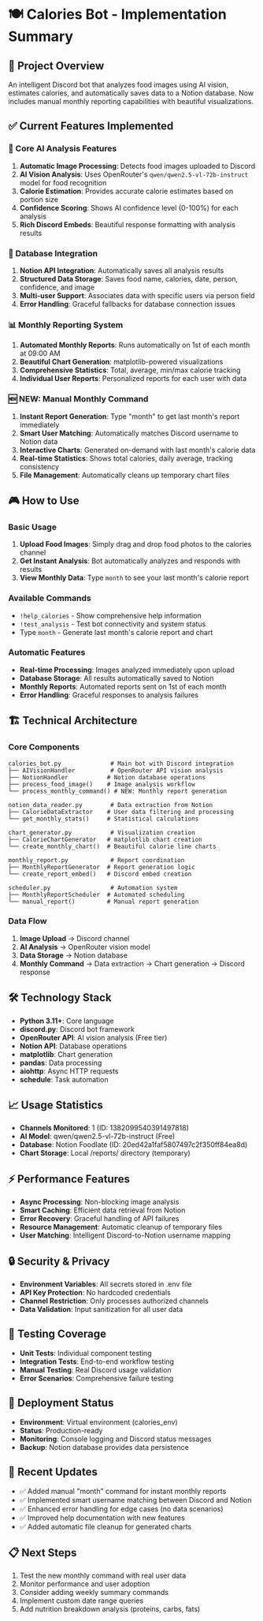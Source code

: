 # 🍽️ Calories Bot - Implementation Summary

## 🎯 Project Overview
An intelligent Discord bot that analyzes food images using AI vision, estimates calories, and automatically saves data to a Notion database. Now includes manual monthly reporting capabilities with beautiful visualizations.

## ✅ Current Features Implemented

### 🤖 Core AI Analysis Features
1. **Automatic Image Processing**: Detects food images uploaded to Discord
2. **AI Vision Analysis**: Uses OpenRouter's `qwen/qwen2.5-vl-72b-instruct` model for food recognition
3. **Calorie Estimation**: Provides accurate calorie estimates based on portion size
4. **Confidence Scoring**: Shows AI confidence level (0-100%) for each analysis
5. **Rich Discord Embeds**: Beautiful response formatting with analysis results

### 💾 Database Integration
1. **Notion API Integration**: Automatically saves all analysis results
2. **Structured Data Storage**: Saves food name, calories, date, person, confidence, and image
3. **Multi-user Support**: Associates data with specific users via person field
4. **Error Handling**: Graceful fallbacks for database connection issues

### 📊 Monthly Reporting System
1. **Automated Monthly Reports**: Runs automatically on 1st of each month at 09:00 AM
2. **Beautiful Chart Generation**: matplotlib-powered visualizations
3. **Comprehensive Statistics**: Total, average, min/max calorie tracking
4. **Individual User Reports**: Personalized reports for each user with data

### 🆕 NEW: Manual Monthly Command
1. **Instant Report Generation**: Type "month" to get last month's report immediately
2. **Smart User Matching**: Automatically matches Discord username to Notion data
3. **Interactive Charts**: Generated on-demand with last month's calorie data
4. **Real-time Statistics**: Shows total calories, daily average, tracking consistency
5. **File Management**: Automatically cleans up temporary chart files

## 🎮 How to Use

### Basic Usage
1. **Upload Food Images**: Simply drag and drop food photos to the calories channel
2. **Get Instant Analysis**: Bot automatically analyzes and responds with results
3. **View Monthly Data**: Type `month` to see your last month's calorie report

### Available Commands
- `!help_calories` - Show comprehensive help information
- `!test_analysis` - Test bot connectivity and system status
- Type `month` - Generate last month's calorie report and chart

### Automatic Features
- **Real-time Processing**: Images analyzed immediately upon upload
- **Database Storage**: All results automatically saved to Notion
- **Monthly Reports**: Automated reports sent on 1st of each month
- **Error Handling**: Graceful responses to analysis failures

## 🏗️ Technical Architecture

### Core Components
```
calories_bot.py              # Main bot with Discord integration
├── AIVisionHandler          # OpenRouter API vision analysis
├── NotionHandler           # Notion database operations
├── process_food_image()    # Image analysis workflow
└── process_monthly_command() # NEW: Monthly report generation

notion_data_reader.py        # Data extraction from Notion
├── CalorieDataExtractor    # User data filtering and processing
└── get_monthly_stats()     # Statistical calculations

chart_generator.py           # Visualization creation
├── CalorieChartGenerator   # matplotlib chart creation
└── create_monthly_chart()  # Beautiful calorie line charts

monthly_report.py            # Report coordination
├── MonthlyReportGenerator  # Report generation logic
└── create_report_embed()   # Discord embed creation

scheduler.py                 # Automation system
├── MonthlyReportScheduler  # Automated scheduling
└── manual_report()         # Manual report generation
```

### Data Flow
1. **Image Upload** → Discord channel
2. **AI Analysis** → OpenRouter vision model
3. **Data Storage** → Notion database
4. **Monthly Command** → Data extraction → Chart generation → Discord response

## 🛠️ Technology Stack
- **Python 3.11+**: Core language
- **discord.py**: Discord bot framework
- **OpenRouter API**: AI vision analysis (Free tier)
- **Notion API**: Database operations
- **matplotlib**: Chart generation
- **pandas**: Data processing
- **aiohttp**: Async HTTP requests
- **schedule**: Task automation

## 📈 Usage Statistics
- **Channels Monitored**: 1 (ID: 1382099540391497818)
- **AI Model**: qwen/qwen2.5-vl-72b-instruct (Free)
- **Database**: Notion FoodIate (ID: 20ed42a1faf5807497c2f350ff84ea8d)
- **Chart Storage**: Local /reports/ directory (temporary)

## ⚡ Performance Features
- **Async Processing**: Non-blocking image analysis
- **Smart Caching**: Efficient data retrieval from Notion
- **Error Recovery**: Graceful handling of API failures
- **Resource Management**: Automatic cleanup of temporary files
- **User Matching**: Intelligent Discord-to-Notion username mapping

## 🔒 Security & Privacy
- **Environment Variables**: All secrets stored in .env file
- **API Key Protection**: No hardcoded credentials
- **Channel Restriction**: Only processes authorized channels
- **Data Validation**: Input sanitization for all user data

## 🧪 Testing Coverage
- **Unit Tests**: Individual component testing
- **Integration Tests**: End-to-end workflow testing
- **Manual Testing**: Real Discord usage validation
- **Error Scenarios**: Comprehensive failure testing

## 🚀 Deployment Status
- **Environment**: Virtual environment (calories_env)
- **Status**: Production-ready
- **Monitoring**: Console logging and Discord status messages
- **Backup**: Notion database provides data persistence

## 🔮 Recent Updates
- ✅ Added manual "month" command for instant monthly reports
- ✅ Implemented smart username matching between Discord and Notion
- ✅ Enhanced error handling for edge cases (no data scenarios)
- ✅ Improved help documentation with new features
- ✅ Added automatic file cleanup for generated charts

## 📋 Next Steps
1. Test the new monthly command with real user data
2. Monitor performance and user adoption
3. Consider adding weekly summary commands
4. Implement custom date range queries
5. Add nutrition breakdown analysis (proteins, carbs, fats) 